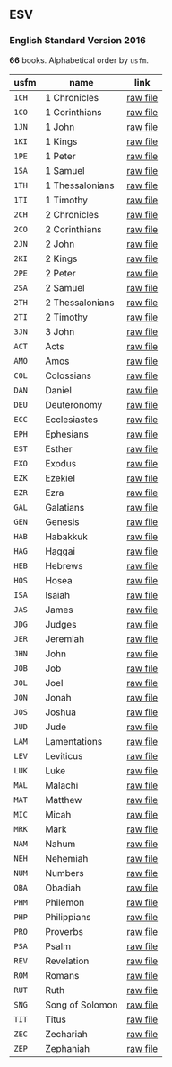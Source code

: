## ESV

### English Standard Version 2016

**66** books. Alphabetical order by `usfm`.

| usfm | name | link |
| ---------- | ---------- | ---------- |
| `1CH` | 1 Chronicles | [raw file](https://jsckdm.github.io/bible-data-en-eng/data/en___eng/ESV/1CH.json) |
| `1CO` | 1 Corinthians | [raw file](https://jsckdm.github.io/bible-data-en-eng/data/en___eng/ESV/1CO.json) |
| `1JN` | 1 John | [raw file](https://jsckdm.github.io/bible-data-en-eng/data/en___eng/ESV/1JN.json) |
| `1KI` | 1 Kings | [raw file](https://jsckdm.github.io/bible-data-en-eng/data/en___eng/ESV/1KI.json) |
| `1PE` | 1 Peter | [raw file](https://jsckdm.github.io/bible-data-en-eng/data/en___eng/ESV/1PE.json) |
| `1SA` | 1 Samuel | [raw file](https://jsckdm.github.io/bible-data-en-eng/data/en___eng/ESV/1SA.json) |
| `1TH` | 1 Thessalonians | [raw file](https://jsckdm.github.io/bible-data-en-eng/data/en___eng/ESV/1TH.json) |
| `1TI` | 1 Timothy | [raw file](https://jsckdm.github.io/bible-data-en-eng/data/en___eng/ESV/1TI.json) |
| `2CH` | 2 Chronicles | [raw file](https://jsckdm.github.io/bible-data-en-eng/data/en___eng/ESV/2CH.json) |
| `2CO` | 2 Corinthians | [raw file](https://jsckdm.github.io/bible-data-en-eng/data/en___eng/ESV/2CO.json) |
| `2JN` | 2 John | [raw file](https://jsckdm.github.io/bible-data-en-eng/data/en___eng/ESV/2JN.json) |
| `2KI` | 2 Kings | [raw file](https://jsckdm.github.io/bible-data-en-eng/data/en___eng/ESV/2KI.json) |
| `2PE` | 2 Peter | [raw file](https://jsckdm.github.io/bible-data-en-eng/data/en___eng/ESV/2PE.json) |
| `2SA` | 2 Samuel | [raw file](https://jsckdm.github.io/bible-data-en-eng/data/en___eng/ESV/2SA.json) |
| `2TH` | 2 Thessalonians | [raw file](https://jsckdm.github.io/bible-data-en-eng/data/en___eng/ESV/2TH.json) |
| `2TI` | 2 Timothy | [raw file](https://jsckdm.github.io/bible-data-en-eng/data/en___eng/ESV/2TI.json) |
| `3JN` | 3 John | [raw file](https://jsckdm.github.io/bible-data-en-eng/data/en___eng/ESV/3JN.json) |
| `ACT` | Acts | [raw file](https://jsckdm.github.io/bible-data-en-eng/data/en___eng/ESV/ACT.json) |
| `AMO` | Amos | [raw file](https://jsckdm.github.io/bible-data-en-eng/data/en___eng/ESV/AMO.json) |
| `COL` | Colossians | [raw file](https://jsckdm.github.io/bible-data-en-eng/data/en___eng/ESV/COL.json) |
| `DAN` | Daniel | [raw file](https://jsckdm.github.io/bible-data-en-eng/data/en___eng/ESV/DAN.json) |
| `DEU` | Deuteronomy | [raw file](https://jsckdm.github.io/bible-data-en-eng/data/en___eng/ESV/DEU.json) |
| `ECC` | Ecclesiastes | [raw file](https://jsckdm.github.io/bible-data-en-eng/data/en___eng/ESV/ECC.json) |
| `EPH` | Ephesians | [raw file](https://jsckdm.github.io/bible-data-en-eng/data/en___eng/ESV/EPH.json) |
| `EST` | Esther | [raw file](https://jsckdm.github.io/bible-data-en-eng/data/en___eng/ESV/EST.json) |
| `EXO` | Exodus | [raw file](https://jsckdm.github.io/bible-data-en-eng/data/en___eng/ESV/EXO.json) |
| `EZK` | Ezekiel | [raw file](https://jsckdm.github.io/bible-data-en-eng/data/en___eng/ESV/EZK.json) |
| `EZR` | Ezra | [raw file](https://jsckdm.github.io/bible-data-en-eng/data/en___eng/ESV/EZR.json) |
| `GAL` | Galatians | [raw file](https://jsckdm.github.io/bible-data-en-eng/data/en___eng/ESV/GAL.json) |
| `GEN` | Genesis | [raw file](https://jsckdm.github.io/bible-data-en-eng/data/en___eng/ESV/GEN.json) |
| `HAB` | Habakkuk | [raw file](https://jsckdm.github.io/bible-data-en-eng/data/en___eng/ESV/HAB.json) |
| `HAG` | Haggai | [raw file](https://jsckdm.github.io/bible-data-en-eng/data/en___eng/ESV/HAG.json) |
| `HEB` | Hebrews | [raw file](https://jsckdm.github.io/bible-data-en-eng/data/en___eng/ESV/HEB.json) |
| `HOS` | Hosea | [raw file](https://jsckdm.github.io/bible-data-en-eng/data/en___eng/ESV/HOS.json) |
| `ISA` | Isaiah | [raw file](https://jsckdm.github.io/bible-data-en-eng/data/en___eng/ESV/ISA.json) |
| `JAS` | James | [raw file](https://jsckdm.github.io/bible-data-en-eng/data/en___eng/ESV/JAS.json) |
| `JDG` | Judges | [raw file](https://jsckdm.github.io/bible-data-en-eng/data/en___eng/ESV/JDG.json) |
| `JER` | Jeremiah | [raw file](https://jsckdm.github.io/bible-data-en-eng/data/en___eng/ESV/JER.json) |
| `JHN` | John | [raw file](https://jsckdm.github.io/bible-data-en-eng/data/en___eng/ESV/JHN.json) |
| `JOB` | Job | [raw file](https://jsckdm.github.io/bible-data-en-eng/data/en___eng/ESV/JOB.json) |
| `JOL` | Joel | [raw file](https://jsckdm.github.io/bible-data-en-eng/data/en___eng/ESV/JOL.json) |
| `JON` | Jonah | [raw file](https://jsckdm.github.io/bible-data-en-eng/data/en___eng/ESV/JON.json) |
| `JOS` | Joshua | [raw file](https://jsckdm.github.io/bible-data-en-eng/data/en___eng/ESV/JOS.json) |
| `JUD` | Jude | [raw file](https://jsckdm.github.io/bible-data-en-eng/data/en___eng/ESV/JUD.json) |
| `LAM` | Lamentations | [raw file](https://jsckdm.github.io/bible-data-en-eng/data/en___eng/ESV/LAM.json) |
| `LEV` | Leviticus | [raw file](https://jsckdm.github.io/bible-data-en-eng/data/en___eng/ESV/LEV.json) |
| `LUK` | Luke | [raw file](https://jsckdm.github.io/bible-data-en-eng/data/en___eng/ESV/LUK.json) |
| `MAL` | Malachi | [raw file](https://jsckdm.github.io/bible-data-en-eng/data/en___eng/ESV/MAL.json) |
| `MAT` | Matthew | [raw file](https://jsckdm.github.io/bible-data-en-eng/data/en___eng/ESV/MAT.json) |
| `MIC` | Micah | [raw file](https://jsckdm.github.io/bible-data-en-eng/data/en___eng/ESV/MIC.json) |
| `MRK` | Mark | [raw file](https://jsckdm.github.io/bible-data-en-eng/data/en___eng/ESV/MRK.json) |
| `NAM` | Nahum | [raw file](https://jsckdm.github.io/bible-data-en-eng/data/en___eng/ESV/NAM.json) |
| `NEH` | Nehemiah | [raw file](https://jsckdm.github.io/bible-data-en-eng/data/en___eng/ESV/NEH.json) |
| `NUM` | Numbers | [raw file](https://jsckdm.github.io/bible-data-en-eng/data/en___eng/ESV/NUM.json) |
| `OBA` | Obadiah | [raw file](https://jsckdm.github.io/bible-data-en-eng/data/en___eng/ESV/OBA.json) |
| `PHM` | Philemon | [raw file](https://jsckdm.github.io/bible-data-en-eng/data/en___eng/ESV/PHM.json) |
| `PHP` | Philippians | [raw file](https://jsckdm.github.io/bible-data-en-eng/data/en___eng/ESV/PHP.json) |
| `PRO` | Proverbs | [raw file](https://jsckdm.github.io/bible-data-en-eng/data/en___eng/ESV/PRO.json) |
| `PSA` | Psalm | [raw file](https://jsckdm.github.io/bible-data-en-eng/data/en___eng/ESV/PSA.json) |
| `REV` | Revelation | [raw file](https://jsckdm.github.io/bible-data-en-eng/data/en___eng/ESV/REV.json) |
| `ROM` | Romans | [raw file](https://jsckdm.github.io/bible-data-en-eng/data/en___eng/ESV/ROM.json) |
| `RUT` | Ruth | [raw file](https://jsckdm.github.io/bible-data-en-eng/data/en___eng/ESV/RUT.json) |
| `SNG` | Song of Solomon | [raw file](https://jsckdm.github.io/bible-data-en-eng/data/en___eng/ESV/SNG.json) |
| `TIT` | Titus | [raw file](https://jsckdm.github.io/bible-data-en-eng/data/en___eng/ESV/TIT.json) |
| `ZEC` | Zechariah | [raw file](https://jsckdm.github.io/bible-data-en-eng/data/en___eng/ESV/ZEC.json) |
| `ZEP` | Zephaniah | [raw file](https://jsckdm.github.io/bible-data-en-eng/data/en___eng/ESV/ZEP.json) |
